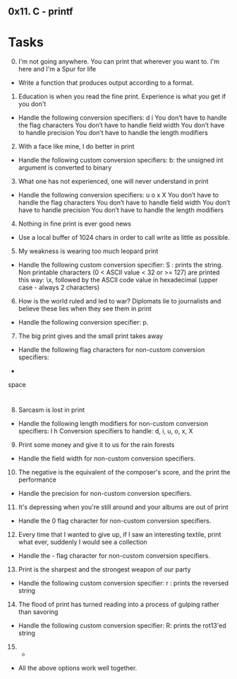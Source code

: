 ## 0x11. C - printf
# Tasks
0. I'm not going anywhere. You can print that wherever you want to. I'm here and I'm a Spur for life
- Write a function that produces output according to a format.
1. Education is when you read the fine print. Experience is what you get if you don't
- Handle the following conversion specifiers:
d
i
You don’t have to handle the flag characters
You don’t have to handle field width
You don’t have to handle precision
You don’t have to handle the length modifiers
2. With a face like mine, I do better in print
- Handle the following custom conversion specifiers:
b: the unsigned int argument is converted to binary
3. What one has not experienced, one will never understand in print
- Handle the following conversion specifiers:
u
o
x
X
You don’t have to handle the flag characters
You don’t have to handle field width
You don’t have to handle precision
You don’t have to handle the length modifiers
4. Nothing in fine print is ever good news
- Use a local buffer of 1024 chars in order to call write as little as possible.
5. My weakness is wearing too much leopard print
- Handle the following custom conversion specifier:
S : prints the string.
Non printable characters (0 < ASCII value < 32 or >= 127) are printed this way: \x, followed by the ASCII code value in hexadecimal (upper case - always 2 characters)
6. How is the world ruled and led to war? Diplomats lie to journalists and believe these lies when they see them in print
- Handle the following conversion specifier: p.
7. The big print gives and the small print takes away
- Handle the following flag characters for non-custom conversion specifiers:
+
space
#
8. Sarcasm is lost in print
- Handle the following length modifiers for non-custom conversion specifiers:
l
h
Conversion specifiers to handle: d, i, u, o, x, X
9. Print some money and give it to us for the rain forests
- Handle the field width for non-custom conversion specifiers.
10. The negative is the equivalent of the composer's score, and the print the performance
- Handle the precision for non-custom conversion specifiers.
11. It's depressing when you're still around and your albums are out of print
- Handle the 0 flag character for non-custom conversion specifiers.
12. Every time that I wanted to give up, if I saw an interesting textile, print what ever, suddenly I would see a collection
- Handle the - flag character for non-custom conversion specifiers.
13. Print is the sharpest and the strongest weapon of our party
- Handle the following custom conversion specifier:
r : prints the reversed string
14. The flood of print has turned reading into a process of gulping rather than savoring
- Handle the following custom conversion specifier:
R: prints the rot13'ed string
15. *
- All the above options work well together.
